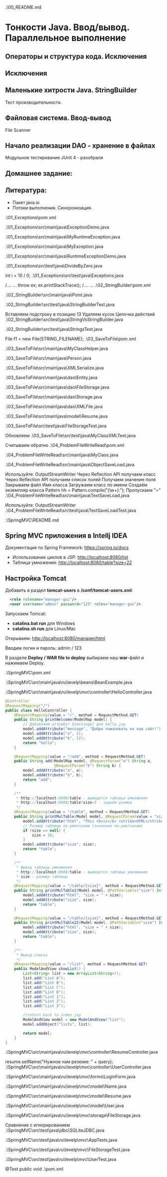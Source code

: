 .\00_README.md


﻿Тонкости Java. Ввод/вывод. Параллельное выполнение
==================================================

Операторы и структура кода. Исключения
--------------------------------------

Исключения
----------

Маленькие хитрости Java. StringBuilder
--------------------------------------
Тест производительности.

Файловая система. Ввод-вывод
----------------------------
File
Scanner

Начало реализации DAO - хранение в файлах
-----------------------------------------

Модульное тестирование JUnit 4 - разобрали

Домашнее задание:
-----------------

Литература:
-----------
* Пакет java.io
* Потоки выполнения. Синхронизация.

.\01_Exceptions\pom.xml

.\01_Exceptions\src\main\java\ExceptionDemo.java

.\01_Exceptions\src\main\java\MyRuntimeException.java

.\01_Exceptions\src\main\java\MyException.java

.\01_Exceptions\src\main\java\RuntimeExceptionDemo.java

.\01_Exceptions\src\test\java\DivideByZero.java

int i = 10 / 0;
.\01_Exceptions\src\test\java\Exceptions.java

/....
...
throw ex;
ex.printStackTrace();
/....
...
.\02_StringBuilder\pom.xml

.\02_StringBuilder\src\main\java\Point.java

.\02_StringBuilder\src\test\java\StringBuilderTest.java



Вставляем подстроку в позицию 13
Удаляем кусок
Цепочка действий
.\02_StringBuilder\src\test\java\StringVsStringBuilder.java

.\02_StringBuilder\src\test\java\StringsTest.java

File f1 = new File(STRING_FILENAME);
.\03_SaveToFile\pom.xml

.\03_SaveToFile\src\main\java\MyClassHelper.java

.\03_SaveToFile\src\main\java\Person.java

.\03_SaveToFile\src\main\java\XMLSerialize.java

.\03_SaveToFile\src\main\java\dao\Entity.java

.\03_SaveToFile\src\main\java\dao\FileStorage.java

.\03_SaveToFile\src\main\java\dao\Storage.java

.\03_SaveToFile\src\main\java\dao\XMLFile.java

.\03_SaveToFile\src\main\java\model\Resume.java

.\03_SaveToFile\src\test\java\FileStorageTest.java

Обновляем
.\03_SaveToFile\src\test\java\MyClassXMLTest.java

Считываем обратно
.\04_ProblemFileWriteRead\pom.xml

.\04_ProblemFileWriteRead\src\main\java\MyClass.java

.\04_ProblemFileWriteRead\src\main\java\ObjectSaveLoad.java

Используйте: OutputStreamWriter
Через Reflection API получаем класс
Через Reflection API получаем список полей
Получаем значение поля
Закрываем файл
Имя класса
Загружаем класс по имени
Создаём экземпляр класса
Pattern hh = Pattern.compile("(\\w+):");
Пропускаем "="
.\04_ProblemFileWriteRead\src\main\java\TextSaveLoad.java

Используйте: OutputStreamWriter
.\04_ProblemFileWriteRead\src\test\java\TextSaveLoadTest.java

.\SpringMVC\README.md


Spring MVC приложения в Intellj IDEA
------------------------------------

Документация по Spring Framework: https://spring.io/docs

* Использование циклов в JSP: <http://localhost:8080/list>
* Таблица умножения: <http://localhost:8080/table?size=22>

Настройка Tomcat
----------------

Добавить в раздел **tomcat-users** в **<tomcat>/conf/tomcat-users.xml**:

``` xml
  <role rolename="manager-gui"/>
  <user username="admin" password="123" roles="manager-gui"/>
```

Запускаем Tomcat:
* **catalina.bat run** для Windows
* **catalina.sh run** для Linux/Mac

Открываем: <http://localhost:8080/manager/html>

Вводим логин и пароль: admin / 123

В разделе **Deploy / WAR file to deploy** выбираем наш **war**-файл и нажимаем Deploy.


.\SpringMVC\pom.xml

.\SpringMVC\src\main\java\ru\levelp\beans\BeanExample.java

.\SpringMVC\src\main\java\ru\levelp\mvc\controller\HelloController.java

``` java
@Controller
@RequestMapping("/")
public class HelloController {
    @RequestMapping(value = "/", method = RequestMethod.GET)
    public String printWelcome(ModelMap model) {
        // Добавляем аттрибут ${message} для hello.jsp
        model.addAttribute("message", "Добро пожаловать на наш сайт!");
        model.addAttribute("a", 2);
        model.addAttribute("b", 12);
        return "hello";
    }

    @RequestMapping(value = "/add", method = RequestMethod.GET)
    public String add(ModelMap model, @RequestParam("a") String a,
                      @RequestParam("b") String b) {
        model.addAttribute("a", a);
        model.addAttribute("b", b);
        return "add";
    }

    /**
     * http://localhost:8080/table - выведется таблица умножения
     * http://localhost:8080/table?size=5 - задаём размер
     */
    @RequestMapping(value = "/table", method = RequestMethod.GET)
    public String printMulTable(Model model, @RequestParam(value = "size", required = false) Integer size) {
        model.addAttribute("html", "This <b>is</b> <strike>HTML</strike> from controller!");
        // Размер таблицы по-умолчанию (значение по-умолчанию)
        if (size == null) {
            size = 10;
        }
        model.addAttribute("size", size);
        return "table";
    }

    /**
     * Вывод таблицы умножения
     * http://localhost:8080/table - выведется таблица умножения
     * size - размер таблицы
     */
    @RequestMapping(value = "/table/{size}", method = RequestMethod.GET)
    public String printMulTable2(Model model, @PathVariable("size") Integer size) {
        model.addAttribute("html", "size = " + size);
        model.addAttribute("size", size);
        return "table";
    }

    @RequestMapping(value = "/table/{size}", method = RequestMethod.GET)
    public String printMulTable22(Model model, @PathVariable("size") Integer size) {
        model.addAttribute("html", "size = " + size);
        model.addAttribute("size", size);
        return "table";
    }

    /**
     * Вывод списка
     */
    @RequestMapping(value = "/list", method = RequestMethod.GET)
    public ModelAndView showList() {
        List<String> list = new ArrayList<String>();
        list.add("List A");
        list.add("List B");
        list.add("List C");
        list.add("List D");
        list.add("List 1");
        list.add("List 2");
        list.add("List 3");

        //return back to index.jsp
        ModelAndView model = new ModelAndView("list");
        model.addObject("lists", list);

        return model;
    }
}
```
.\SpringMVC\src\main\java\ru\levelp\mvc\controller\ResumeController.java

resume.setName("Нужное нам резюме: " + query);
.\SpringMVC\src\main\java\ru\levelp\mvc\controller\UserController.java

.\SpringMVC\src\main\java\ru\levelp\mvc\forms\LoginForm.java

.\SpringMVC\src\main\java\ru\levelp\mvc\model\Name.java

.\SpringMVC\src\main\java\ru\levelp\mvc\model\Resume.java

.\SpringMVC\src\main\java\ru\levelp\mvc\model\User.java

.\SpringMVC\src\main\java\ru\levelp\mvc\storage\FileStorage.java

Сравнение с игнорированием
.\SpringMVC\src\test\java\jdbc\SQLiteJDBC.java

.\SpringMVC\src\test\java\ru\levelp\mvc\AppTests.java

.\SpringMVC\src\test\java\ru\levelp\mvc\FileStorageTest.java

.\SpringMVC\src\test\java\ru\levelp\mvc\UserTest.java

@Test
public void
.\pom.xml

